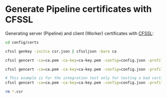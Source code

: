 # Generate Pipeline certificates with CFSSL

Generating server (Pipeline) and client (Worker) certificates with [CFSSL](https://github.com/cloudflare/cfssl):

```bash
cd config/certs

cfssl genkey -initca csr.json | cfssljson -bare ca

cfssl gencert -ca=ca.pem -ca-key=ca-key.pem -config=config.json -profile=server certificate.json | cfssljson -bare server

cfssl gencert -ca=ca.pem -ca-key=ca-key.pem -config=config.json -profile=client certificate.json | cfssljson -bare client

# This example is for the integration test only for testing a bad certificate (with wrong CN)
cfssl gencert -ca=ca.pem -ca-key=ca-key.pem -config=config.json -profile=client certificate-non-pipeline.json | cfssljson -bare client-non-pipeline

rm *.csr
```
